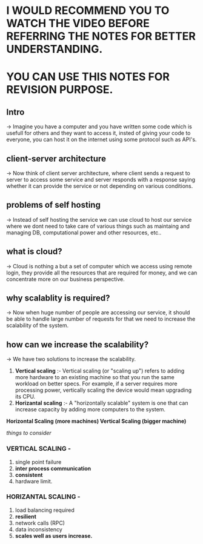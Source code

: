 # I WOULD RECOMMEND YOU TO WATCH THE VIDEO BEFORE REFERRING THE NOTES FOR BETTER UNDERSTANDING.
# YOU CAN USE THIS NOTES FOR REVISION PURPOSE.

## Intro
-> Imagine you have a computer and you have written some code which is usefull for others and they want to access it, insted of giving your code to everyone, you can host it on the internet using some protocol such as API's.

## client-server architecture
-> Now think of client server architecture, where client sends a request to server to access some service and server responds with a response saying whether it can provide the service or not depending on various conditions.

## problems of self hosting
-> Instead of self hosting the service we can use cloud to host our service where we dont need to take care of various things such as maintaing and managing DB, computational power and other resources, etc..

## what is cloud?
-> Cloud is nothing a but a set of computer which we access using remote login, they provide all the resources that are required for money, and we can concentrate more on our business perspective.

## why scalablity is required?
-> Now when huge number of people are accessing our service, it should be able to handle large number of requests for that we need to increase the scalability of the system.

## how can we increase the scalability?
-> We have two solutions to increase the scalability.

1. **Vertical scaling** :- Vertical scaling (or "scaling up") refers to adding more hardware to an existing machine so that you run the same workload on better specs. For example, if a server requires more processing power, vertically scaling the device would mean upgrading its CPU.
2. **Horizantal scaling** :- A "horizontally scalable" system is one that can increase capacity by adding more computers to the system.


**Horizontal Scaling (more machines)
Vertical Scaling (bigger machine)**

*things to consider*

### VERTICAL SCALING -
1. single point failure
2. **inter process communication**
3. **consistent**
4. hardware limit.

### HORIZANTAL SCALING -
1. load balancing required
2. **resilient**
3. network calls (RPC)
4. data inconsistency
5. **scales well as users increase.**
      
